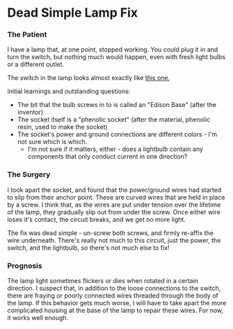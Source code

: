 # Dead Simple Lamp Fix

### The Patient
I have a lamp that, at one point, stopped working. You could plug it in and turn the switch, but nothing much would happen, even with
fresh light bulbs or a different outlet. 

The switch in the lamp looks almost exactly like [this one](https://www.antiquelampsupply.com/med-base-phenolic-2-piece-bottom-husk-socket-with-on-off-turn-knob.html?gclid=Cj0KCQjwzN71BRCOARIsAF8pjfhuuNggQhtgtFFSuIBaEQrt0xg4t91A1TP7VuynzZVTOCVqELYCbWMaAjTkEALw_wcB),

Initial learnings and outstanding questions:
 - The bit that the bulb screws in to is called an "Edison Base" (after the inventor)
 - The socket itself is a "phenolic socket" (after the material, phenolic resin, used to make the socket)
 - The socket's power and ground connections are different colors - I'm not sure which is which. 
   - I'm not sure if it matters, either - does a lightbulb contain any components that only conduct current in one direction? 

### The Surgery
I took apart the socket, and found that the power/ground wires had started to slip from their anchor point. These are curved wires that
are held in place by a screw. I think that, as the wires are put under tension over the lifetime of the lamp, they gradually slip out
from under the screw. Once either wire loses it's contact, the circuit breaks, and we get no more light. 

The fix was dead simple - un-screw both screws, and firmly re-affix the wire underneath. There's really not much to this circuit, just
the power, the switch, and the lightbulb, so there's not much else to fix! 

### Prognosis
The lamp light sometimes flickers or dies when rotated in a certain direction. I suspect that, in addition to the loose connections to
the switch, there are fraying or poorly connected wires threaded through the body of the lamp. If this behavior gets much worse, I will
have to take apart the more complicated housing at the base of the lamp to repair these wires. For now, it works well enough. 
